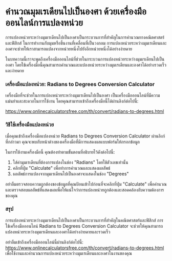 คำนวณมุมเรเดียนไปเป็นองศา ด้วยเครื่องมือออนไลน์การแปลงหน่วย
===========================================================

การแปลงหน่วยระหว่างมุมเรเดียนไปเป็นองศาเป็นกระบวนการที่สำคัญในการคำนวณทางคณิตศาสตร์และฟิสิกส์ ในการทำงานกับมุมหรือชิ้นงานที่เคลื่อนที่เป็นวงกลม การแปลงหน่วยระหว่างมุมเรเดียนและองศาจะช่วยให้เราสามารถแปลงจากหน่วยหนึ่งไปยังอีกหน่วยหนึ่งได้อย่างง่ายดาย

ในบทความนี้เราจะพูดถึงเครื่องมือออนไลน์ที่ช่วยในกระบวนการแปลงหน่วยระหว่างมุมเรเดียนไปเป็นองศา โดยใช้เครื่องมือนี้คุณสามารถคำนวณและแปลงหน่วยระหว่างมุมเรเดียนและองศาได้อย่างรวดเร็วและง่ายดาย

### เครื่องมือแปลงหน่วย: Radians to Degrees Conversion Calculator

เครื่องมือที่จะช่วยในการแปลงหน่วยระหว่างมุมเรเดียนไปเป็นองศา เป็นเครื่องมือออนไลน์ที่มีความแม่นยำและสะดวกในการใช้งาน โดยคุณสามารถเข้าถึงเครื่องมือนี้ได้ผ่านลิงก์ต่อไปนี้:

<https://www.onlinecalculatorsfree.com/th/convert/radians-to-degrees.html>

### วิธีใช้เครื่องมือแปลงหน่วย

เมื่อคุณเข้าถึงเครื่องมือแปลงหน่วย Radians to Degrees Conversion Calculator ผ่านลิงก์ที่กล่าวมา คุณจะพบกับหน้าต่างของเครื่องมือที่มีการแสดงผลแบบฟอร์มให้กรอกข้อมูล

ในการใช้งานเครื่องมือนี้ คุณต้องทำตามขั้นตอนที่อธิบายไว้ดังต่อไปนี้:

1. ใส่ค่ามุมเรเดียนที่ต้องการแปลงในช่อง "Radians" โดยใช้ตัวเลขเท่านั้น
2. คลิกที่ปุ่ม "Calculate" เพื่อทำการคำนวณและแสดงผลลัพธ์
3. ผลลัพธ์การแปลงจากมุมเรเดียนไปเป็นองศาจะแสดงในช่อง "Degrees"

อย่าลืมตรวจสอบความถูกต้องของข้อมูลที่คุณป้อนเข้าไปก่อนที่จะคลิกที่ปุ่ม "Calculate" เพื่อคำนวณ และตรวจสอบผลลัพธ์ที่แสดงผลเพื่อให้แน่ใจว่าการแปลงหน่วยถูกต้องและสอดคล้องกับความต้องการของคุณ

### สรุป

การแปลงหน่วยระหว่างมุมเรเดียนไปเป็นองศาเป็นกระบวนการที่สำคัญในคณิตศาสตร์และฟิสิกส์ การใช้เครื่องมือออนไลน์ Radians to Degrees Conversion Calculator จะช่วยให้คุณสามารถแปลงหน่วยระหว่างมุมเรเดียนและองศาได้อย่างง่ายดายและรวดเร็ว

อย่าลืมเข้าถึงเครื่องมือออนไลน์นี้ผ่านลิงก์ต่อไปนี้: <https://www.onlinecalculatorsfree.com/th/convert/radians-to-degrees.html> เพื่อใช้งานและคำนวณการแปลงหน่วยระหว่างมุมเรเดียนและองศาในงานของคุณ